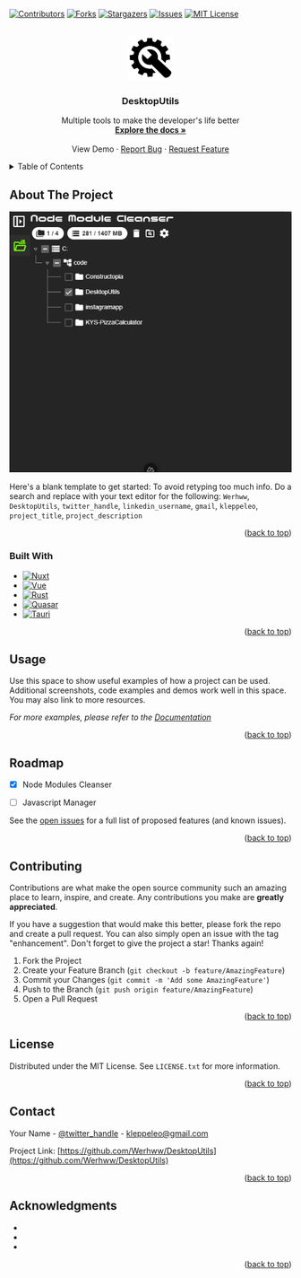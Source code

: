 <!-- Improved compatibility of back to top link: See: https://github.com/othneildrew/Best-README-Template/pull/73 -->
<a name="readme-top"></a>
<!--
*** Thanks for checking out the Best-README-Template. If you have a suggestion
*** that would make this better, please fork the repo and create a pull request
*** or simply open an issue with the tag "enhancement".
*** Don't forget to give the project a star!
*** Thanks again! Now go create something AMAZING! :D
-->



<!-- PROJECT SHIELDS -->
<!--
*** I'm using markdown "reference style" links for readability.
*** Reference links are enclosed in brackets [ ] instead of parentheses ( ).
*** See the bottom of this document for the declaration of the reference variables
*** for contributors-url, forks-url, etc. This is an optional, concise syntax you may use.
*** https://www.markdownguide.org/basic-syntax/#reference-style-links
-->
[![Contributors][contributors-shield]][contributors-url]
[![Forks][forks-shield]][forks-url]
[![Stargazers][stars-shield]][stars-url]
[![Issues][issues-shield]][issues-url]
[![MIT License][license-shield]][license-url]



<!-- PROJECT LOGO -->
<br />
<div align="center">
  <a href="https://github.com/Werhww/DesktopUtils">
    <img src="https://raw.githubusercontent.com/Werhww/DesktopUtils/main/src-tauri/icons/icon.png" alt="Logo" width="80" height="80">
  </a>

<h3 align="center">DesktopUtils</h3>

  <p align="center">
    Multiple tools to make the developer's life better
    <br />
    <a href="https://github.com/Werhww/DesktopUtils"><strong>Explore the docs »</strong></a>
    <br />
    <br />
    <a >View Demo</a>
    ·
    <a href="https://github.com/Werhww/DesktopUtils/issues/new?labels=bug&template=bug-report---.md">Report Bug</a>
    ·
    <a href="https://github.com/Werhww/DesktopUtils/issues/new?labels=enhancement&template=feature-request---.md">Request Feature</a>
  </p>
</div>



<!-- TABLE OF CONTENTS -->
<details>
  <summary>Table of Contents</summary>
  <ol>
    <li>
      <a href="#about-the-project">About The Project</a>
      <ul>
        <li><a href="#built-with">Built With</a></li>
      </ul>
    </li>
    <li><a href="#usage">Usage</a></li>
    <li><a href="#roadmap">Roadmap</a></li>
    <li><a href="#contributing">Contributing</a></li>
    <li><a href="#license">License</a></li>
    <li><a href="#contact">Contact</a></li>
    <li><a href="#acknowledgments">Acknowledgments</a></li>
  </ol>
</details>



<!-- ABOUT THE PROJECT -->
## About The Project

[![Product Name Screen Shot][product-screenshot]](https://github.com/Werhww/DesktopUtils/releases)

Here's a blank template to get started: To avoid retyping too much info. Do a search and replace with your text editor for the following: `Werhww`, `DesktopUtils`, `twitter_handle`, `linkedin_username`, `gmail`, `kleppeleo`, `project_title`, `project_description`

<p align="right">(<a href="#readme-top">back to top</a>)</p>



### Built With

* [![Nuxt][Nuxt.js]][Nuxt-url]
* [![Vue][Vue.js]][Vue-url]
* [![Rust][Rust]][Rust-url]
* [![Quasar][Quasar.js]][Quasar-url]
* [![Tauri][Tauri]][Tauri-url]

<p align="right">(<a href="#readme-top">back to top</a>)</p>



<!-- USAGE EXAMPLES -->
## Usage

Use this space to show useful examples of how a project can be used. Additional screenshots, code examples and demos work well in this space. You may also link to more resources.

_For more examples, please refer to the [Documentation](https://example.com)_

<p align="right">(<a href="#readme-top">back to top</a>)</p>



<!-- ROADMAP -->
## Roadmap

- [X] Node Modules Cleanser 
- [ ] Javascript Manager


See the [open issues](https://github.com/Werhww/DesktopUtils/issues) for a full list of proposed features (and known issues).

<p align="right">(<a href="#readme-top">back to top</a>)</p>



<!-- CONTRIBUTING -->
## Contributing

Contributions are what make the open source community such an amazing place to learn, inspire, and create. Any contributions you make are **greatly appreciated**.

If you have a suggestion that would make this better, please fork the repo and create a pull request. You can also simply open an issue with the tag "enhancement".
Don't forget to give the project a star! Thanks again!



1. Fork the Project
2. Create your Feature Branch (`git checkout -b feature/AmazingFeature`)
3. Commit your Changes (`git commit -m 'Add some AmazingFeature'`)
4. Push to the Branch (`git push origin feature/AmazingFeature`)
5. Open a Pull Request

<p align="right">(<a href="#readme-top">back to top</a>)</p>



<!-- LICENSE -->
## License

Distributed under the MIT License. See `LICENSE.txt` for more information.

<p align="right">(<a href="#readme-top">back to top</a>)</p>



<!-- CONTACT -->
## Contact

Your Name - [@twitter_handle](https://twitter.com/twitter_handle) - kleppeleo@gmail.com

Project Link: [https://github.com/Werhww/DesktopUtils](https://github.com/Werhww/DesktopUtils)

<p align="right">(<a href="#readme-top">back to top</a>)</p>



<!-- ACKNOWLEDGMENTS -->
## Acknowledgments

* []()
* []()
* []()

<p align="right">(<a href="#readme-top">back to top</a>)</p>



<!-- MARKDOWN LINKS & IMAGES -->
<!-- https://www.markdownguide.org/basic-syntax/#reference-style-links -->
[contributors-shield]: https://img.shields.io/github/contributors/Werhww/DesktopUtils.svg?style=for-the-badge
[contributors-url]: https://github.com/Werhww/DesktopUtils/graphs/contributors
[forks-shield]: https://img.shields.io/github/forks/Werhww/DesktopUtils.svg?style=for-the-badge
[forks-url]: https://github.com/Werhww/DesktopUtils/network/members
[stars-shield]: https://img.shields.io/github/stars/Werhww/DesktopUtils.svg?style=for-the-badge
[stars-url]: https://github.com/Werhww/DesktopUtils/stargazers
[issues-shield]: https://img.shields.io/github/issues/Werhww/DesktopUtils.svg?style=for-the-badge
[issues-url]: https://github.com/Werhww/DesktopUtils/issues
[license-shield]: https://img.shields.io/github/license/Werhww/DesktopUtils.svg?style=for-the-badge
[license-url]: https://github.com/Werhww/DesktopUtils/blob/master/LICENSE.txt
[product-screenshot]: assets/images/screenshoot.png

<!-- Badge and links -->
[Nuxt.js]: https://img.shields.io/badge/nuxt-000?style=for-the-badge&logo=nuxtdotjs&logoColor=00dc82
[Nuxt-url]: https://nuxt.com/ 
[Vue.js]: https://img.shields.io/badge/Vue.js-35495E?style=for-the-badge&logo=vuedotjs&logoColor=4FC08D
[Vue-url]: https://vuejs.org/
[Rust]: https://img.shields.io/badge/rust-000?style=for-the-badge&logo=rust&color=8d4004
[Rust-url]: https://www.rust-lang.org/
[Quasar.js]: https://img.shields.io/badge/quasar-0091ff?style=for-the-badge&logo=quasar&logoColor=0091ff&color=050a14
[Quasar-url]: https://quasar.dev/
[Tauri]: https://img.shields.io/badge/tauri-242526?style=for-the-badge&logo=tauri
[Tauri-url]: https://tauri.app/
